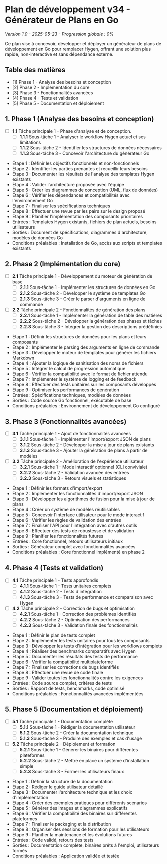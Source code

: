# Plan de développement v34 - Générateur de Plans en Go
*Version 1.0 - 2025-05-23 - Progression globale : 0%*

Ce plan vise à concevoir, développer et déployer un générateur de plans de développement en Go pour remplacer Hygen, offrant une solution plus rapide, non-interactive et sans dépendance externe.

## Table des matières
- [1] Phase 1 - Analyse des besoins et conception
- [2] Phase 2 - Implémentation du core
- [3] Phase 3 - Fonctionnalités avancées
- [4] Phase 4 - Tests et validation
- [5] Phase 5 - Documentation et déploiement

## 1. Phase 1 (Analyse des besoins et conception)
  - [ ] **1.1** Tâche principale 1 - Phase d'analyse et de conception.
    - [ ] **1.1.1** Sous-tâche 1 - Analyser le workflow Hygen actuel et ses limitations
    - [ ] **1.1.2** Sous-tâche 2 - Identifier les structures de données nécessaires
    - [ ] **1.1.3** Sous-tâche 3 - Concevoir l'architecture du générateur Go
  - Étape 1 : Définir les objectifs fonctionnels et non-fonctionnels
  - Étape 2 : Identifier les parties prenantes et recueillir leurs besoins
  - Étape 3 : Documenter les résultats de l'analyse des templates Hygen existants
  - Étape 4 : Valider l'architecture proposée avec l'équipe
  - Étape 5 : Créer les diagrammes de conception (UML, flux de données)
  - Étape 6 : Vérifier les dépendances et compatibilités avec l'environnement Go
  - Étape 7 : Finaliser les spécifications techniques
  - Étape 8 : Effectuer une revue par les pairs sur le design proposé
  - Étape 9 : Planifier l'implémentation des composants prioritaires
  - Entrées : Templates Hygen existants, fichiers de plan actuels, besoins utilisateurs
  - Sorties : Document de spécifications, diagrammes d'architecture, modèles de données Go
  - Conditions préalables : Installation de Go, accès aux scripts et templates existants

## 2. Phase 2 (Implémentation du core)
  - [ ] **2.1** Tâche principale 1 - Développement du moteur de génération de base
    - [ ] **2.1.1** Sous-tâche 1 - Implémenter les structures de données en Go
    - [ ] **2.1.2** Sous-tâche 2 - Développer le système de templates Go
    - [ ] **2.1.3** Sous-tâche 3 - Créer le parser d'arguments en ligne de commande
  - [ ] **2.2** Tâche principale 2 - Fonctionnalités de génération des plans
    - [ ] **2.2.1** Sous-tâche 1 - Implémenter la génération de table des matières
    - [ ] **2.2.2** Sous-tâche 2 - Développer la génération des phases et tâches
    - [ ] **2.2.3** Sous-tâche 3 - Intégrer la gestion des descriptions prédéfinies
  - Étape 1 : Définir les structures de données pour les plans et leurs composants
  - Étape 2 : Implémenter le parsing des arguments en ligne de commande
  - Étape 3 : Développer le moteur de templates pour générer les fichiers Markdown
  - Étape 4 : Ajouter la logique de sanitisation des noms de fichiers
  - Étape 5 : Intégrer le calcul de progression automatique
  - Étape 6 : Vérifier la compatibilité avec le format de fichier attendu
  - Étape 7 : Implémenter le système de logging et de feedback
  - Étape 8 : Effectuer des tests unitaires sur les composants développés
  - Étape 9 : Optimiser les performances de génération
  - Entrées : Spécifications techniques, modèles de données
  - Sorties : Code source Go fonctionnel, exécutable de base
  - Conditions préalables : Environnement de développement Go configuré

## 3. Phase 3 (Fonctionnalités avancées)
  - [ ] **3.1** Tâche principale 1 - Ajout de fonctionnalités avancées
    - [ ] **3.1.1** Sous-tâche 1 - Implémenter l'import/export JSON de plans
    - [ ] **3.1.2** Sous-tâche 2 - Développer la mise à jour de plans existants
    - [ ] **3.1.3** Sous-tâche 3 - Ajouter la génération de plans à partir de modèles
  - [ ] **3.2** Tâche principale 2 - Amélioration de l'expérience utilisateur
    - [ ] **3.2.1** Sous-tâche 1 - Mode interactif optionnel (CLI conviviale)
    - [ ] **3.2.2** Sous-tâche 2 - Validation avancée des entrées
    - [ ] **3.2.3** Sous-tâche 3 - Retours visuels et statistiques
  - Étape 1 : Définir les formats d'import/export
  - Étape 2 : Implémenter les fonctionnalités d'import/export JSON
  - Étape 3 : Développer les algorithmes de fusion pour la mise à jour de plans
  - Étape 4 : Créer un système de modèles réutilisables
  - Étape 5 : Concevoir l'interface utilisateur pour le mode interactif
  - Étape 6 : Vérifier les règles de validation des entrées
  - Étape 7 : Finaliser l'API pour l'intégration avec d'autres outils
  - Étape 8 : Effectuer des tests de robustesse et de validation
  - Étape 9 : Planifier les fonctionnalités futures
  - Entrées : Core fonctionnel, retours utilisateurs initiaux
  - Sorties : Générateur complet avec fonctionnalités avancées
  - Conditions préalables : Core fonctionnel implémenté en phase 2

## 4. Phase 4 (Tests et validation)
  - [ ] **4.1** Tâche principale 1 - Tests approfondis
    - [ ] **4.1.1** Sous-tâche 1 - Tests unitaires complets
    - [ ] **4.1.2** Sous-tâche 2 - Tests d'intégration
    - [ ] **4.1.3** Sous-tâche 3 - Tests de performance et comparaison avec Hygen
  - [ ] **4.2** Tâche principale 2 - Correction de bugs et optimisation
    - [ ] **4.2.1** Sous-tâche 1 - Correction des problèmes identifiés
    - [ ] **4.2.2** Sous-tâche 2 - Optimisation des performances
    - [ ] **4.2.3** Sous-tâche 3 - Validation finale des fonctionnalités
  - Étape 1 : Définir le plan de tests complet
  - Étape 2 : Implémenter les tests unitaires pour tous les composants
  - Étape 3 : Développer les tests d'intégration pour les workflows complets
  - Étape 4 : Réaliser des benchmarks comparatifs avec Hygen
  - Étape 5 : Documenter les résultats des tests de performance
  - Étape 6 : Vérifier la compatibilité multiplateforme
  - Étape 7 : Finaliser les corrections de bugs identifiés
  - Étape 8 : Effectuer une revue de code finale
  - Étape 9 : Valider toutes les fonctionnalités contre les exigences
  - Entrées : Code source complet, critères de tests
  - Sorties : Rapport de tests, benchmarks, code optimisé
  - Conditions préalables : Fonctionnalités avancées implémentées

## 5. Phase 5 (Documentation et déploiement)
  - [ ] **5.1** Tâche principale 1 - Documentation complète
    - [ ] **5.1.1** Sous-tâche 1 - Rédiger la documentation utilisateur
    - [ ] **5.1.2** Sous-tâche 2 - Créer la documentation technique
    - [ ] **5.1.3** Sous-tâche 3 - Produire des exemples et cas d'usage
  - [ ] **5.2** Tâche principale 2 - Déploiement et formation
    - [ ] **5.2.1** Sous-tâche 1 - Générer les binaires pour différentes plateformes
    - [ ] **5.2.2** Sous-tâche 2 - Mettre en place un système d'installation simple
    - [ ] **5.2.3** Sous-tâche 3 - Former les utilisateurs finaux
  - Étape 1 : Définir la structure de la documentation
  - Étape 2 : Rédiger le guide utilisateur détaillé
  - Étape 3 : Documenter l'architecture technique et les choix d'implémentation
  - Étape 4 : Créer des exemples pratiques pour différents scénarios
  - Étape 5 : Générer des images et diagrammes explicatifs
  - Étape 6 : Vérifier la compatibilité des binaires sur différentes plateformes
  - Étape 7 : Finaliser le packaging et la distribution
  - Étape 8 : Organiser des sessions de formation pour les utilisateurs
  - Étape 9 : Planifier la maintenance et les évolutions futures
  - Entrées : Code validé, retours des tests
  - Sorties : Documentation complète, binaires prêts à l'emploi, utilisateurs formés
  - Conditions préalables : Application validée et testée
